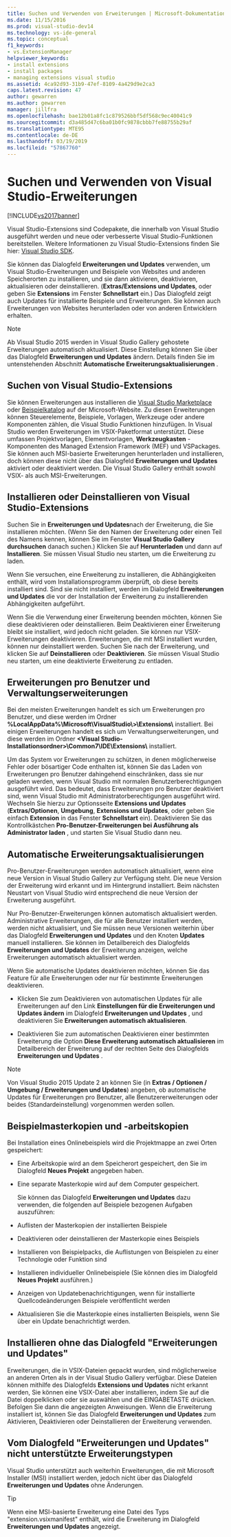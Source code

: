```yaml
---
title: Suchen und Verwenden von Erweiterungen | Microsoft-Dokumentation
ms.date: 11/15/2016
ms.prod: visual-studio-dev14
ms.technology: vs-ide-general
ms.topic: conceptual
f1_keywords:
- vs.ExtensionManager
helpviewer_keywords:
- install extensions
- install packages
- managing extensions visual studio
ms.assetid: 4ca92d93-31b9-47ef-8109-4a429d9e2ca3
caps.latest.revision: 47
author: gewarren
ms.author: gewarren
manager: jillfra
ms.openlocfilehash: bae12b01a8fc1c879526bbf5df568c9ec40041c9
ms.sourcegitcommit: d3a485d47c6ba01b0fc9878cbbb7fe88755b29af
ms.translationtype: MTE95
ms.contentlocale: de-DE
ms.lasthandoff: 03/19/2019
ms.locfileid: "57867760"
---
```

# <a name="finding-and-using-visual-studio-extensions"></a>Suchen und Verwenden von Visual Studio-Erweiterungen
[!INCLUDE[vs2017banner](../includes/vs2017banner.md)]

Visual Studio-Extensions sind Codepakete, die innerhalb von Visual Studio ausgeführt werden und neue oder verbesserte Visual Studio-Funktionen bereitstellen. Weitere Informationen zu Visual Studio-Extensions finden Sie hier: [Visual Studio SDK](../extensibility/visual-studio-sdk.md).

 Sie können das Dialogfeld **Erweiterungen und Updates** verwenden, um Visual Studio-Erweiterungen und Beispiele von Websites und anderen Speicherorten zu installieren, und sie dann aktivieren, deaktivieren, aktualisieren oder deinstallieren. (**Extras/Extensions und Updates**, oder geben Sie **Extensions** im Fenster **Schnellstart** ein.) Das Dialogfeld zeigt auch Updates für installierte Beispiele und Erweiterungen. Sie können auch Erweiterungen von Websites herunterladen oder von anderen Entwicklern erhalten.

> [!NOTE]
>  Ab Visual Studio 2015 werden in Visual Studio Gallery gehostete Erweiterungen automatisch aktualisiert.  Diese Einstellung können Sie über das Dialogfeld **Erweiterungen und Updates** ändern.  Details finden Sie im untenstehenden Abschnitt **Automatische Erweiterungsaktualisierungen** .

## <a name="finding-visual-studio-extensions"></a>Suchen von Visual Studio-Extensions
 Sie können Erweiterungen aus installieren die [Visual Studio Marketplace](https://marketplace.visualstudio.com/) oder [Beispielkatalog](https://code.msdn.microsoft.com/vstudio) auf der Microsoft-Website. Zu diesen Erweiterungen können Steuerelemente, Beispiele, Vorlagen, Werkzeuge oder andere Komponenten zählen, die Visual Studio Funktionen hinzufügen. In Visual Studio werden Erweiterungen im VSIX-Paketformat unterstützt. Diese umfassen Projektvorlagen, Elementvorlagen, **Werkzeugkasten** -Komponenten des Managed Extension Framework (MEF) und VSPackages. Sie können auch MSI-basierte Erweiterungen herunterladen und installieren, doch können diese nicht über das Dialogfeld **Erweiterungen und Updates** aktiviert oder deaktiviert werden. Die Visual Studio Gallery enthält sowohl VSIX- als auch MSI-Erweiterungen.

## <a name="installing-or-uninstalling-visual-studio-extensions"></a>Installieren oder Deinstallieren von Visual Studio-Extensions
 Suchen Sie in **Erweiterungen und Updates**nach der Erweiterung, die Sie installieren möchten. (Wenn Sie den Namen der Erweiterung oder einen Teil des Namens kennen, können Sie im Fenster **Visual Studio Gallery durchsuchen** danach suchen.) Klicken Sie auf **Herunterladen** und dann auf **Installieren**. Sie müssen Visual Studio neu starten, um die Erweiterung zu laden.

 Wenn Sie versuchen, eine Erweiterung zu installieren, die Abhängigkeiten enthält, wird vom Installationsprogramm überprüft, ob diese bereits installiert sind. Sind sie nicht installiert, werden im Dialogfeld **Erweiterungen und Updates** die vor der Installation der Erweiterung zu installierenden Abhängigkeiten aufgeführt.

 Wenn Sie die Verwendung einer Erweiterung beenden möchten, können Sie diese deaktivieren oder deinstallieren. Beim Deaktivieren einer Erweiterung bleibt sie installiert, wird jedoch nicht geladen. Sie können nur VSIX-Erweiterungen deaktivieren. Erweiterungen, die mit MSI installiert wurden, können nur deinstalliert werden. Suchen Sie nach der Erweiterung, und klicken Sie auf **Deinstallieren** oder **Deaktivieren**. Sie müssen Visual Studio neu starten, um eine deaktivierte Erweiterung zu entladen.

## <a name="per-user-and-administrative-extensions"></a>Erweiterungen pro Benutzer und Verwaltungserweiterungen
 Bei den meisten Erweiterungen handelt es sich um Erweiterungen pro Benutzer, und diese werden im Ordner **%LocalAppData%\Microsoft\VisualStudio\\<Visual Studio-Version>\>\Extensions\\** installiert. Bei einigen Erweiterungen handelt es sich um Verwaltungserweiterungen, und diese werden im Ordner **\<Visual Studio-Installationsordner>\Common7\IDE\Extensions\\** installiert.

 Um das System vor Erweiterungen zu schützen, in denen möglicherweise Fehler oder bösartiger Code enthalten ist, können Sie das Laden von Erweiterungen pro Benutzer dahingehend einschränken, dass sie nur geladen werden, wenn Visual Studio mit normalen Benutzerberechtigungen ausgeführt wird. Das bedeutet, dass Erweiterungen pro Benutzer deaktiviert sind, wenn Visual Studio mit Administratorberechtigungen ausgeführt wird. Wechseln Sie hierzu zur Optionsseite **Extensions und Updates** (**Extras/Optionen**, **Umgebung**, **Extensions und Updates**, oder geben Sie einfach **Extension** in das Fenster **Schnellstart** ein). Deaktivieren Sie das Kontrollkästchen **Pro-Benutzer-Erweiterungen bei Ausführung als Administrator laden** , und starten Sie Visual Studio dann neu.

## <a name="automatic-extension-updates"></a>Automatische Erweiterungsaktualisierungen
 Pro-Benutzer-Erweiterungen werden automatisch aktualisiert, wenn eine neue Version in Visual Studio Gallery zur Verfügung steht.  Die neue Version der Erweiterung wird erkannt und im Hintergrund installiert. Beim nächsten Neustart von Visual Studio wird entsprechend die neue Version der Erweiterung ausgeführt.

 Nur Pro-Benutzer-Erweiterungen können automatisch aktualisiert werden.  Administrative Erweiterungen, die für alle Benutzer installiert werden, werden nicht aktualisiert, und Sie müssen neue Versionen weiterhin über das Dialogfeld **Erweiterungen und Updates** und den Knoten **Updates** manuell installieren. Sie können im Detailbereich des Dialogfelds **Erweiterungen und Updates** der Erweiterung anzeigen, welche Erweiterungen automatisch aktualisiert werden.

 Wenn Sie automatische Updates deaktivieren möchten, können Sie das Feature für alle Erweiterungen oder nur für bestimmte Erweiterungen deaktivieren.

-   Klicken Sie zum Deaktivieren von automatischen Updates für alle Erweiterungen auf den Link **Einstellungen für die Erweiterungen und Updates ändern** im Dialogfeld **Erweiterungen und Updates** , und deaktivieren Sie **Erweiterungen automatisch aktualisieren**.

-   Deaktivieren Sie zum automatischen Deaktivieren einer bestimmten Erweiterung die Option **Diese Erweiterung automatisch aktualisieren** im Detailbereich der Erweiterung auf der rechten Seite des Dialogfelds **Erweiterungen und Updates** .

> [!NOTE]
>  Von Visual Studio 2015 Update 2 an können Sie (in **Extras / Optionen / Umgebung / Erweiterungen und Updates**) angeben, ob automatische Updates für Erweiterungen pro Benutzer, alle Benutzererweiterungen oder beides (Standardeinstellung) vorgenommen werden sollen.

## <a name="sample-master-copies-and-working-copies"></a>Beispielmasterkopien und -arbeitskopien
 Bei Installation eines Onlinebeispiels wird die Projektmappe an zwei Orten gespeichert:

- Eine Arbeitskopie wird an dem Speicherort gespeichert, den Sie im Dialogfeld **Neues Projekt** angegeben haben.

- Eine separate Masterkopie wird auf dem Computer gespeichert.

  Sie können das Dialogfeld **Erweiterungen und Updates** dazu verwenden, die folgenden auf Beispiele bezogenen Aufgaben auszuführen:

- Auflisten der Masterkopien der installierten Beispiele

- Deaktivieren oder deinstallieren der Masterkopie eines Beispiels

- Installieren von Beispielpacks, die Auflistungen von Beispielen zu einer Technologie oder Funktion sind

- Installieren individueller Onlinebeispiele (Sie können dies im Dialogfeld **Neues Projekt** ausführen.)

- Anzeigen von Updatebenachrichtigungen, wenn für installierte Quellcodeänderungen Beispiele veröffentlicht werden

- Aktualisieren Sie die Masterkopie eines installierten Beispiels, wenn Sie über ein Update benachrichtigt werden.

## <a name="installing-without-using-the-extensions-and-updates-dialog-box"></a>Installieren ohne das Dialogfeld "Erweiterungen und Updates"
 Erweiterungen, die in VSIX-Dateien gepackt wurden, sind möglicherweise an anderen Orten als in der Visual Studio Gallery verfügbar. Diese Dateien können mithilfe des Dialogfelds **Extensions und Updates** nicht erkannt werden, Sie können eine VSIX-Datei aber installieren, indem Sie auf die Datei doppelklicken oder sie auswählen und die EINGABETASTE drücken. Befolgen Sie dann die angezeigten Anweisungen. Wenn die Erweiterung installiert ist, können Sie das Dialogfeld **Erweiterungen und Updates** zum Aktivieren, Deaktivieren oder Deinstallieren der Erweiterung verwenden.

## <a name="extension-types-not-supported-by-the-extensions-and-updates-dialog-box"></a>Vom Dialogfeld "Erweiterungen und Updates" nicht unterstützte Erweiterungstypen
 Visual Studio unterstützt auch weiterhin Erweiterungen, die mit Microsoft Installer (MSI) installiert werden, jedoch nicht über das Dialogfeld **Erweiterungen und Updates** ohne Änderungen.

> [!TIP]
>  Wenn eine MSI-basierte Erweiterung eine Datei des Typs "extension.vsixmanifest" enthält, wird die Erweiterung im Dialogfeld **Erweiterungen und Updates** angezeigt.

